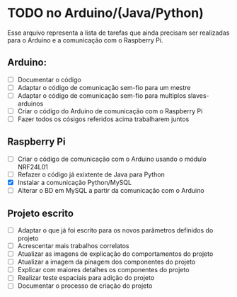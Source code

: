 # TODO no Arduino/(Java/Python)
Esse arquivo representa a lista de tarefas que ainda precisam ser realizadas para o Arduino e a comunicação com o Raspberry Pi.

## Arduino:
* [ ] Documentar o código
* [ ] Adaptar o código de comunicação sem-fio para um mestre
* [ ] Adaptar o código de comunicação sem-fio para multiplos slaves-arduinos
* [ ] Criar o código do Arduino de comunicação com o Raspberry Pi
* [ ] Fazer todos os cósigos referidos acima trabalharem juntos

## Raspberry Pi
* [ ] Criar o código de comunicação com o Arduino usando o módulo NRF24L01
* [ ] Refazer o código já exixtente de Java para Python
* [X] Instalar a comunicação Python/MySQL
* [ ] Alterar o BD em MySQL a partir da comunicação com o Arduino

## Projeto escrito
* [ ] Adaptar o que já foi escrito para os novos parâmetros definidos do projeto
* [ ] Acrescentar mais trabalhos correlatos 
* [ ] Atualizar as imagens de explicação do comportamentos do projeto
* [ ] Atualizar a imagem da pinagem dos componentes do projeto
* [ ] Explicar com maiores detalhes os componentes do projeto
* [ ] Realizar teste espaciais para adição do projeto
* [ ] Documentar o processo de criação do projeto
